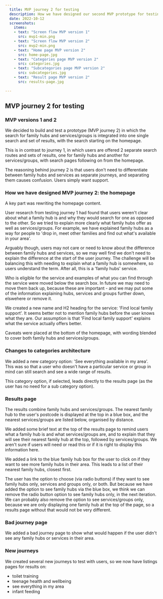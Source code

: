 ```yaml
---
  title: MVP journey 2 for testing
  description: How we have designed our second MVP prototype for testing.
  date: 2022-10-12
  screenshots:
    items:
    - text: "Screen flow MVP version 1"
      src: mvp1-min.png
    - text: "Screen flow MVP version 2"
      src: mvp2-min.png 
    - text: "Home page MVP version 2"
      src: home-page.jpg 
    - text: "Categories page MVP version 2"
      src: categories.jpg 
    - text: "Subcategories page MVP version 2"
      src: subcategories.jpg 
    - text: "Result page MVP version 2"
      src: results-page.jpg       
  
---
```


## MVP journey 2 for testing

### MVP versions 1 and 2

We decided to build and test a prototype (MVP journey 2) in which the search for family hubs and services/groups is integrated into one single search and set of results, with the search starting on the homepage. 

This is in contrast to journey 1, in which users are offered 2 separate search routes and sets of results, one for family hubs and another for services/groups, with search pages following on from the homepage.

The reasoning behind journey 2 is that users don't need to differentiate between family hubs and services as separate journeys, and separating them causes confusion. Users simply want support.

### How we have designed MVP journey 2: the homepage

A key part was rewriting the homepage content. 

User research from testing journey 1 had found that users weren't clear about what a family hub is and why they would search for one as opposed to the other. So we tried to explain more clearly what family hubs offer as well as services/groups. For example, we have explained family hubs as a way for people to 'drop in, meet other families and find out what's available in your area'.

Arguably though, users may not care or need to know about the difference between family hubs and services, so we may well find we don't need to explain the difference at the start of the user journey. The challenge will be balancing this with needing to explain what a family hub is somewhere, so users understand the term. After all, this is a 'family hubs' service.

Who is eligible for the service and examples of what you can find through the service were moved below the search box. In future we may need to move them back up, because these are important - and we may put some of the information explaining hubs, services and groups further down, elswehere or remove it. 

We created a new name and H2 heading for the service: 'Find local family support'. It seems better not to mention family hubs before the user knows what they are. Our assumption is that 'Find local family support' explains what the service actually offers better.

Caveats were placed at the bottom of the homepage, with wording blended to cover both family hubs and services/groups.

### Changes to categories architecture

We added a new category option: 'See everything available in my area'. This was so that a user who doesn't have a particular service or group in mind can still search and see a wide range of results.

This category option, if selected, leads directly to the results page (as the user has no need for a sub category option).

### Results page

The results combine family hubs and services/groups. The nearest family hub to the user's postcode is displayed at the top in a blue box, and the nearest services/groups are listed below, organised by distance.

We added some brief text at the top of the results page to remind users what a family hub is and what services/groups are, and to explain that they will see their nearest family hub at the top, followed by services/groups. We aren't sure if users will need or read this or if it is right to display this information here.

We added a link to the blue family hub box for the user to click on if they want to see more family hubs in their area. This leads to a list of their nearest family hubs, closest first.

The user has the option to choose (via radio buttons) if they want to see family hubs only, services and groups only, or both. But because we have added the option to see family hubs via the blue box, we think we can remove the radio button option to see family hubs only, in the next iteration. We can probably also remove the option to see services/groups only, because we are only displaying one family hub at the top of the page, so a results page without that would not be very different.

### Bad journey page

We added a bad journey page to show what would happen if the user didn't see any family hubs or services in their area.

### New journeys

We created several new journeys to test with users, so we now have listings pages for results on:

* toilet training
* teenage health and wellbeing
* see everything in my area
* infant feeding










